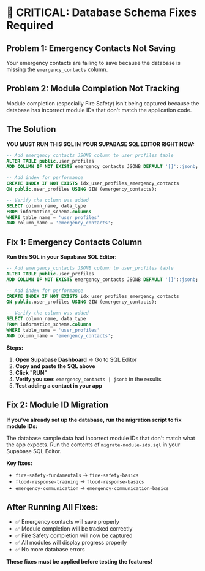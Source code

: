 # 🚨 CRITICAL: Database Schema Fixes Required

## Problem 1: Emergency Contacts Not Saving
Your emergency contacts are failing to save because the database is missing the `emergency_contacts` column.

## Problem 2: Module Completion Not Tracking
Module completion (especially Fire Safety) isn't being captured because the database has incorrect module IDs that don't match the application code.

## The Solution
**YOU MUST RUN THIS SQL IN YOUR SUPABASE SQL EDITOR RIGHT NOW:**

```sql
-- Add emergency_contacts JSONB column to user_profiles table
ALTER TABLE public.user_profiles 
ADD COLUMN IF NOT EXISTS emergency_contacts JSONB DEFAULT '[]'::jsonb;

-- Add index for performance
CREATE INDEX IF NOT EXISTS idx_user_profiles_emergency_contacts 
ON public.user_profiles USING GIN (emergency_contacts);

-- Verify the column was added
SELECT column_name, data_type 
FROM information_schema.columns 
WHERE table_name = 'user_profiles' 
AND column_name = 'emergency_contacts';
```

## Fix 1: Emergency Contacts Column

**Run this SQL in your Supabase SQL Editor:**

```sql
-- Add emergency_contacts JSONB column to user_profiles table
ALTER TABLE public.user_profiles
ADD COLUMN IF NOT EXISTS emergency_contacts JSONB DEFAULT '[]'::jsonb;

-- Add index for performance
CREATE INDEX IF NOT EXISTS idx_user_profiles_emergency_contacts
ON public.user_profiles USING GIN (emergency_contacts);

-- Verify the column was added
SELECT column_name, data_type
FROM information_schema.columns
WHERE table_name = 'user_profiles'
AND column_name = 'emergency_contacts';
```

**Steps:**
1. **Open Supabase Dashboard** → Go to SQL Editor
2. **Copy and paste the SQL above**
3. **Click "RUN"**
4. **Verify you see**: `emergency_contacts | jsonb` in the results
5. **Test adding a contact in your app**

## Fix 2: Module ID Migration

**If you've already set up the database, run the migration script to fix module IDs:**

The database sample data had incorrect module IDs that don't match what the app expects. Run the contents of `migrate-module-ids.sql` in your Supabase SQL Editor.

**Key fixes:**
- `fire-safety-fundamentals` → `fire-safety-basics`
- `flood-response-training` → `flood-response-basics`
- `emergency-communication` → `emergency-communication-basics`

## After Running All Fixes:
- ✅ Emergency contacts will save properly
- ✅ Module completion will be tracked correctly
- ✅ Fire Safety completion will now be captured
- ✅ All modules will display progress properly
- ✅ No more database errors

**These fixes must be applied before testing the features!**